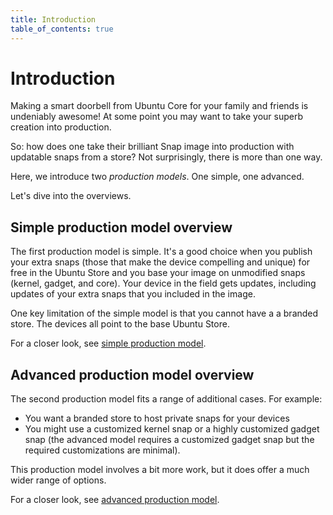 ```yaml
---
title: Introduction
table_of_contents: true
---
```


# Introduction

Making a smart doorbell from Ubuntu Core for your family and friends is undeniably awesome! At some point you may want to take your superb creation into production.

So: how does one take their brilliant Snap image into production with updatable snaps from a store? Not surprisingly, there is more than one way.

Here, we introduce two _production models_. One simple, one advanced.

Let's dive into the overviews.

## Simple production model overview

The first production model is simple. It's a good choice when you publish your extra snaps (those that make the device compelling and unique) for free in the Ubuntu Store and you base your image on unmodified snaps (kernel, gadget, and core). Your device in the field gets updates, including updates of your extra snaps that you included in the image.

One key limitation of the simple model is that you cannot have a a branded store. The devices all point to the base Ubuntu Store.

For a closer look, see [simple production model](simple.md).

## Advanced production model overview
The second production model fits a range of additional cases. For example:

* You want a branded store to host private snaps for your devices
* You might use a customized kernel snap or a highly customized gadget snap (the advanced model requires a customized gadget snap but the required customizations are minimal).

This production model involves a bit more work, but it does offer a much wider range of options.

For a closer look, see [advanced production model](advanced.md).
